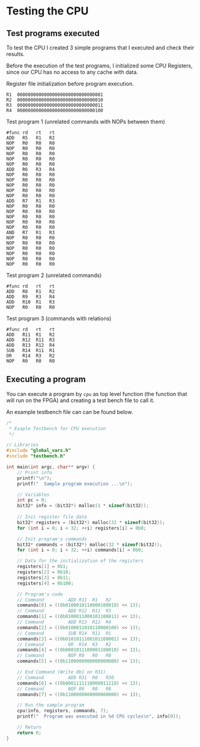 # Testing the CPU

## Test programs executed

To test the CPU I created 3 simple programs that I executed and check their results.

Before the execution of the test programs, I initialized some CPU Registers, since our CPU has no access to any cache with data.

Register file initialization before program execution.
```text
R1  00000000000000000000000000000001
R2  00000000000000000000000000000010
R3  00000000000000000000000000000011
R4  00000000000000000000000000000100
```

Test program 1 (unrelated commands with NOPs between them)
```Assebly
#func rd   rt   rt
ADD   R5   R1   R2
NOP   R0   R0   R0
NOP   R0   R0   R0
NOP   R0   R0   R0
NOP   R0   R0   R0
NOP   R0   R0   R0
ADD   R6   R3   R4
NOP   R0   R0   R0
NOP   R0   R0   R0
NOP   R0   R0   R0
NOP   R0   R0   R0
NOP   R0   R0   R0
ADD   R7   R1   R3
NOP   R0   R0   R0
NOP   R0   R0   R0
NOP   R0   R0   R0
NOP   R0   R0   R0
NOP   R0   R0   R0
AND   R7   R1   R3
NOP   R0   R0   R0
NOP   R0   R0   R0
NOP   R0   R0   R0
NOP   R0   R0   R0
NOP   R0   R0   R0
NOP   R0   R0   R0
```

Test program 2 (unrelated commands)
```Assebly
#func rd   rt   rt
ADD   R8   R1   R2
ADD   R9   R3   R4
ADD   R10  R1   R3
NOP   R0   R0   R0
```

Test program 3 (commands with relations)
```Assebly
#func rd   rt   rt
ADD   R11  R1   R2
ADD   R12  R11  R3
ADD   R13  R12  R4
SUB   R14  R11  R1
OR    R14  R3   R2
NOP   R0   R0   R0
```

## Executing a program

You can execute a program by `cpu` as top level function (the function that will run on the FPGA) and creating a test bench file to call it.

An example testbench file can can be found below.

```C
/*
 * Exaple Testbench for CPU execution
 */

// Libraries
#include "global_vars.h"
#include "testbench.h"

int main(int argc, char** argv) {
	// Print info
	printf("\n");
	printf("  Sample program execution ...\n");

	// Variables
	int pc = 0;
	bit32* info = (bit32*) malloc(1 * sizeof(bit32));
	
	// Init register file data
	bit32* registers = (bit32*) malloc(32 * sizeof(bit32));
	for (int i = 0; i < 32; ++i) registers[i] = 0b0;

	// Init program's commands
	bit32* commands = (bit32*) malloc(32 * sizeof(bit32));
	for (int i = 0; i < 32; ++i) commands[i] = 0b0;

	// Data for the initialization of the registers
	registers[1] = 0b1;
	registers[2] = 0b10;
	registers[3] = 0b11;
	registers[4] = 0b100;

	// Program's code
	// Command         ADD R11  R1   R2   
	commands[0] = ((0b0100010110000100010) << 13);
	// Command         ADD R12  R11  R3   
	commands[1] = ((0b0100011000101100011) << 13);
	// Command         ADD R13  R12  R4   
	commands[2] = ((0b0100011010110000100) << 13);
	// Command         SUB R14  R11  R1   
	commands[3] = ((0b0101011100101100001) << 13);
	// Command         OR  R14  R3   R2   
	commands[4] = ((0b0001011100001100010) << 13);
	// Command         NOP R0   R0   R0   
	commands[5] = ((0b1100000000000000000) << 13);

	// End Command (Write 0b1 on R31)
	// Command         ADD R31  R0   R30  
	commands[6] = ((0b0001111110000011110) << 13);
	// Command         NOP R0   R0   R0   
	commands[7] = ((0b1100000000000000000) << 13);

	// Run the sample program
	cpu(info, registers, commands, 7);
	printf("  Program was executed in %d CPU cycles\n", info[0]);

	// Return
	return 0;
}
```
